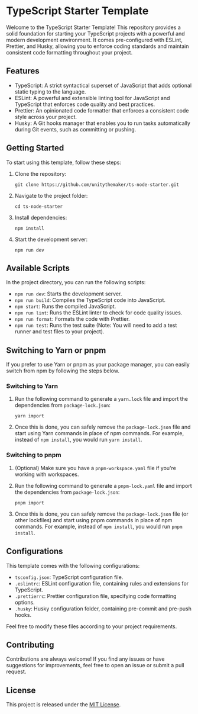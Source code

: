 # TypeScript Starter Template

Welcome to the TypeScript Starter Template! This repository provides a solid foundation for starting your TypeScript projects with a powerful and modern development environment. It comes pre-configured with ESLint, Prettier, and Husky, allowing you to enforce coding standards and maintain consistent code formatting throughout your project.

## Features

- TypeScript: A strict syntactical superset of JavaScript that adds optional static typing to the language.
- ESLint: A powerful and extensible linting tool for JavaScript and TypeScript that enforces code quality and best practices.
- Prettier: An opinionated code formatter that enforces a consistent code style across your project.
- Husky: A Git hooks manager that enables you to run tasks automatically during Git events, such as committing or pushing.

## Getting Started

To start using this template, follow these steps:

1. Clone the repository:
   ```
   git clone https://github.com/unitythemaker/ts-node-starter.git
   ```
2. Navigate to the project folder:
   ```
   cd ts-node-starter
   ```
3. Install dependencies:
   ```
   npm install
   ```
4. Start the development server:
   ```
   npm run dev
   ```

## Available Scripts

In the project directory, you can run the following scripts:

- `npm run dev`: Starts the development server.
- `npm run build`: Compiles the TypeScript code into JavaScript.
- `npm start`: Runs the compiled JavaScript.
- `npm run lint`: Runs the ESLint linter to check for code quality issues.
- `npm run format`: Formats the code with Prettier.
- `npm run test`: Runs the test suite (Note: You will need to add a test runner and test files to your project).

## Switching to Yarn or pnpm

If you prefer to use Yarn or pnpm as your package manager, you can easily switch from npm by following the steps below.

### Switching to Yarn

1. Run the following command to generate a `yarn.lock` file and import the dependencies from `package-lock.json`:

   ```
   yarn import
   ```

2. Once this is done, you can safely remove the `package-lock.json` file and start using Yarn commands in place of npm commands. For example, instead of `npm install`, you would run `yarn install`.

### Switching to pnpm

1. (Optional) Make sure you have a `pnpm-workspace.yaml` file if you're working with workspaces.

2. Run the following command to generate a `pnpm-lock.yaml` file and import the dependencies from `package-lock.json`:

   ```
   pnpm import
   ```

3. Once this is done, you can safely remove the `package-lock.json` file (or other lockfiles) and start using pnpm commands in place of npm commands. For example, instead of `npm install`, you would run `pnpm install`.

## Configurations

This template comes with the following configurations:

- `tsconfig.json`: TypeScript configuration file.
- `.eslintrc`: ESLint configuration file, containing rules and extensions for TypeScript.
- `.prettierrc`: Prettier configuration file, specifying code formatting options.
- `.husky`: Husky configuration folder, containing pre-commit and pre-push hooks.

Feel free to modify these files according to your project requirements.

## Contributing

Contributions are always welcome! If you find any issues or have suggestions for improvements, feel free to open an issue or submit a pull request.

## License

This project is released under the [MIT License](LICENSE).
